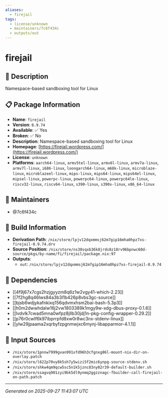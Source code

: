 ```yaml
---
aliases:
  - firejail
tags:
  - license/unknown
  - maintainers/7c6f434c
  - outputs/out
---
```


# firejail

## 📝 Description

Namespace-based sandboxing tool for Linux

## 📋 Package Information

- **Name**: `firejail`
- **Version**: `0.9.74`
- **Available**: ✅ Yes
- **Broken**: ✅ No
- **Description**: Namespace-based sandboxing tool for Linux
- **Homepage**: [https://firejail.wordpress.com/](https://firejail.wordpress.com/)
- **License**: `unknown`
- **Platforms**: `aarch64-linux`, `armv5tel-linux`, `armv6l-linux`, `armv7a-linux`, `armv7l-linux`, `i686-linux`, `loongarch64-linux`, `m68k-linux`, `microblaze-linux`, `microblazeel-linux`, `mips-linux`, `mips64-linux`, `mips64el-linux`, `mipsel-linux`, `powerpc-linux`, `powerpc64-linux`, `powerpc64le-linux`, `riscv32-linux`, `riscv64-linux`, `s390-linux`, `s390x-linux`, `x86_64-linux`
## 👥 Maintainers

- @7c6f434c


## 🔧 Build Information

- **Derivation Path**: `/nix/store/lpjv12dqxmmsj62m7gip16mha0hpz7xs-firejail-0.9.74.drv`
- **Source Position**: `/nix/store/ns30sqxb36k8jrds8z18rv96bpnwc60d-source/pkgs/by-name/fi/firejail/package.nix:97`
- **Outputs**:
  - `out`:  `/nix/store/lpjv12dqxmmsj62m7gip16mha0hpz7xs-firejail-0.9.74`

## 🔗 Dependencies

- [[4f9j67x7cgs2hzjgyyzm8q6z1w2vgy41-which-2.23]]
- [[7f2hg8q46lws84a3b3l1b426p8vbs3gc-source]]
- [[bjsb6wdjykafnkixq156qdvmxhsm2bai-bash-5.3p3]]
- [[h0m2dwwhdalw16j2vw1803389k1mgy9w-xdg-dbus-proxy-0.1.6]]
- [[lvdvlk7cwad5mna0wfpz8jllb30jdj1n-pkg-config-wrapper-0.29.2]]
- [[p76r0cwlf6k97ibprrpfd8xw0r8wc3nx-stdenv-linux]]
- [[ylw29jpaama2xqrbyfzpgnmwjxc6mynj-libapparmor-4.1.1]]

## 📁 Input Sources

- `/nix/store/1pnnw7999gvan991xfd96h3cfgnxg86l-mount-nix-dir-on-overlay.patch`
- `/nix/store/l622p70vy8k5sh7y5wizi5f2mic6ynpg-source-stdenv.sh`
- `/nix/store/shkw4qm9qcw5sc5n1k5jznc83ny02r39-default-builder.sh`
- `/nix/store/ssagvq901zyi9bk5dl9ynmq2ggzznagc-fbuilder-call-firejail-on-path.patch`

---
*Generated on 2025-09-27 11:43:07 UTC*
